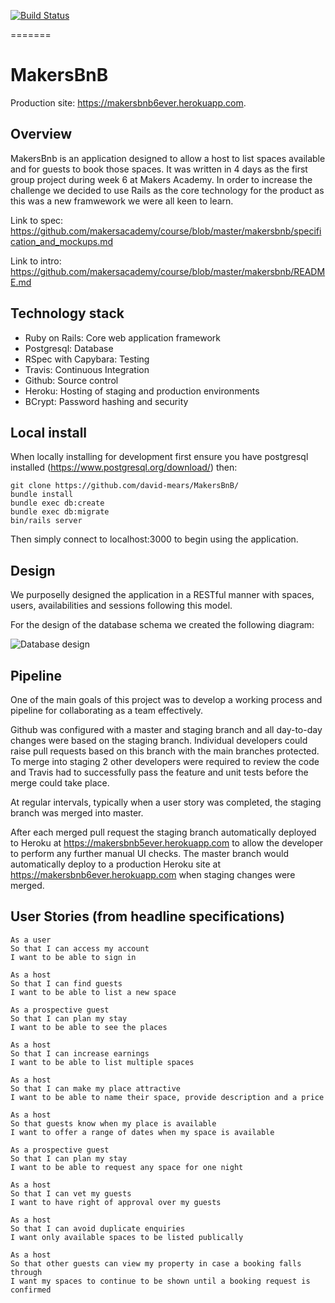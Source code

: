 [![Build Status](https://travis-ci.org/david-mears/MakersBnB.svg?branch=staging)](https://travis-ci.org/david-mears/MakersBnB)

=======

# MakersBnB

Production site: https://makersbnb6ever.herokuapp.com.

## Overview

MakersBnb is an application designed to allow a host to list spaces available and for guests to book those spaces. It was written in 4 days as the first group project during week 6 at Makers Academy. In order to increase the challenge we decided to use Rails as the core technology for the product as this was a new framwework we were all keen to learn.

Link to spec: https://github.com/makersacademy/course/blob/master/makersbnb/specification_and_mockups.md

Link to intro: https://github.com/makersacademy/course/blob/master/makersbnb/README.md

## Technology stack

- Ruby on Rails: Core web application framework
- Postgresql: Database
- RSpec with Capybara: Testing
- Travis: Continuous Integration
- Github: Source control
- Heroku: Hosting of staging and production environments
- BCrypt: Password hashing and security

## Local install

When locally installing for development first ensure you have postgresql installed (https://www.postgresql.org/download/) then:

```
git clone https://github.com/david-mears/MakersBnB/
bundle install
bundle exec db:create
bundle exec db:migrate
bin/rails server
```
Then simply connect to localhost:3000 to begin using the application.

## Design

We purposelly designed the application in a RESTful manner with spaces, users, availabilities and sessions following this model.

For the design of the database schema we created the following diagram:

![Database design](https://github.com/david-mears/MakersBnB/blob/staging/public/makersbnbdb.png?raw=true "Database design")

## Pipeline

One of the main goals of this project was to develop a working process and pipeline for collaborating as a team effectively.

Github was configured with a master and staging branch and all day-to-day changes were based on the staging branch. Individual developers could raise pull requests based on this branch with the main branches protected. To merge into staging 2 other developers were required to review the code and Travis had to successfully pass the feature and unit tests before the merge could take place.

At regular intervals, typically when a user story was completed, the staging branch was merged into master.

After each merged pull request the staging branch automatically deployed to Heroku at https://makersbnb5ever.herokuapp.com to allow the developer to perform any further manual UI checks. The master branch would automatically deploy to a production Heroku site at https://makersbnb6ever.herokuapp.com when staging changes were merged.

## User Stories (from headline specifications)

```
As a user
So that I can access my account
I want to be able to sign in
```

```
As a host
So that I can find guests
I want to be able to list a new space
```

```
As a prospective guest
So that I can plan my stay
I want to be able to see the places
```

```
As a host
So that I can increase earnings
I want to be able to list multiple spaces
```

```
As a host
So that I can make my place attractive
I want to be able to name their space, provide description and a price
```

```
As a host
So that guests know when my place is available
I want to offer a range of dates when my space is available
```

```
As a prospective guest
So that I can plan my stay
I want to be able to request any space for one night
```

```
As a host
So that I can vet my guests
I want to have right of approval over my guests
```

```
As a host
So that I can avoid duplicate enquiries
I want only available spaces to be listed publically
```

```
As a host
So that other guests can view my property in case a booking falls through
I want my spaces to continue to be shown until a booking request is confirmed
```
